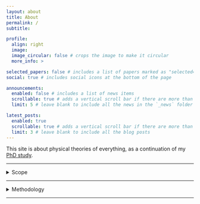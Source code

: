 ```yaml
---
layout: about
title: About
permalink: /
subtitle: 

profile:
  align: right
  image: 
  image_circular: false # crops the image to make it circular
  more_info: >

selected_papers: false # includes a list of papers marked as "selected={true}"
social: true # includes social icons at the bottom of the page

announcements:
  enabled: false # includes a list of news items
  scrollable: true # adds a vertical scroll bar if there are more than 3 news items
  limit: 5 # leave blank to include all the news in the `_news` folder

latest_posts:
  enabled: true
  scrollable: true # adds a vertical scroll bar if there are more than 3 new posts items
  limit: 3 # leave blank to include all the blog posts
---
```


This site is about physical theories of everything, as a continuation of my [PhD study](http://hdl.handle.net/10012/19734).

___

<details markdown=1><summary markdown="span">Scope</summary>

<br/>

I take a theory of everything to contain at least the following components: 

#### 1. Dynamical law

What variables to use to describe the physical universe? What laws govern them?

#### 2. Boundary condition

What boundary condition to apply to in conjunction with the dynamical laws?
  
#### 3. Empirical prescription

How to derive empirical predictions given the dynamical laws and bounary condition?

The first topic is studied in particle physics and quantum gravity, the second in quantum cosmology, and the third in quantum foundations. These delinate the scope of this site subject-wise.

</details>

___

<details markdown=1><summary markdown="span">Methodology</summary>

<br/>

#### Credence

What's the correct approach to quantum gravity? No one knows for sure.

How to proceed facing difficult questions like this? Write down possibilities; assign credences based on current clues; discover new clues; update credences; repeat till the answer is clear.

#### Priority

What clues to look for? Those that change credences most, e.g., accelerated expansion of the universe against AdS/CFT.

What efforts to avoid? Those that do not change credences, e.g., publish on AdS/CFT because other people do, too.

#### Tools

I'm exploring the use of [prediction markets](https://ttoe-dj.github.io/posts/category/prediction-markets/) to facilitate the process.

I also value [negative evidences](https://ttoe-dj.github.io/posts/category/bullshit-in-physics/) that help avoid wasting efforts down wrong routes. 

</details>

___
